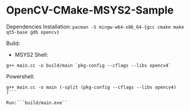 # OpenCV-CMake-MSYS2-Sample

Dependencies Installation: ```pacman -S mingw-w64-x86_64-{gcc cmake make qt5-base gdb opencv}```

Build:

  * MSYS2 Shell: 
  ```
  g++ main.cc -o build/main `pkg-config --cflags --libs opencv4`
  ```

  Powershell: 
  ```
  g++ main.cc -o main (-split (pkg-config --cflags --libs opencv4)
  )```

Run:```build/main.exe``
